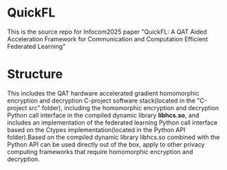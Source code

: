 # QuickFL
This is the source repo for Infocom2025 paper "QuickFL: A QAT Aided Acceleration Framework for Communication and Computation Efficient Federated Learning"
# Structure
This includes the QAT hardware accelerated gradient homomorphic encryption and decryption C-project software stack(located in the "C-project src" folder), including the homomorphic encryption and decryption Python call interface in the compiled dynamic library **libhcs.so**, and includes an implementation of the federated learning Python call interface based on the Ctypes implementation(located in the Python API folder).Based on the compiled dynamic library libhcs.so combined with the Python API can be used directly out of the box, apply to other privacy computing frameworks that require homomorphic encryption and decryption.
